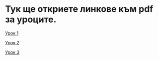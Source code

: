# Тук ще откриете линкове към pdf за уроците.

[Урок 1](../master/lesson1/1-Intro.pdf)

[Урок 2](../master/lesson2/CommandLine%26FSH.pdf)

[Урок 3](../master/lesson3.4/Permissions%20and%20other%20stuff.pdf)
